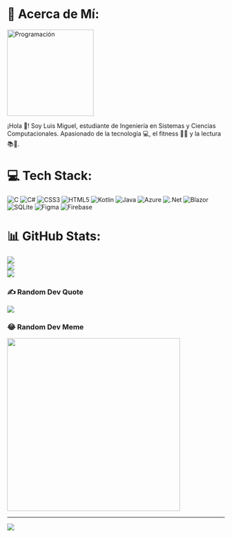 # 💫 Acerca de Mí:

<img alt="Programación" width="200" src="https://aleduran.com/wp-content/uploads/lenguajes-programacion-top.gif">

¡Hola 👋! Soy Luis Miguel, estudiante de Ingeniería en Sistemas y Ciencias Computacionales. Apasionado de la tecnología 💻, el fitness 💪🔱 y la lectura 📚📕.
# 💻 Tech Stack:
![C](https://img.shields.io/badge/c-%2300599C.svg?style=for-the-badge&logo=c&logoColor=white) ![C#](https://img.shields.io/badge/c%23-%23239120.svg?style=for-the-badge&logo=csharp&logoColor=white) ![CSS3](https://img.shields.io/badge/css3-%231572B6.svg?style=for-the-badge&logo=css3&logoColor=white) ![HTML5](https://img.shields.io/badge/html5-%23E34F26.svg?style=for-the-badge&logo=html5&logoColor=white) ![Kotlin](https://img.shields.io/badge/kotlin-%237F52FF.svg?style=for-the-badge&logo=kotlin&logoColor=white) ![Java](https://img.shields.io/badge/java-%23ED8B00.svg?style=for-the-badge&logo=openjdk&logoColor=white) ![Azure](https://img.shields.io/badge/azure-%230072C6.svg?style=for-the-badge&logo=microsoftazure&logoColor=white) ![.Net](https://img.shields.io/badge/.NET-5C2D91?style=for-the-badge&logo=.net&logoColor=white) ![Blazor](https://img.shields.io/badge/blazor-%235C2D91.svg?style=for-the-badge&logo=blazor&logoColor=white) ![SQLite](https://img.shields.io/badge/sqlite-%2307405e.svg?style=for-the-badge&logo=sqlite&logoColor=white) ![Figma](https://img.shields.io/badge/figma-%23F24E1E.svg?style=for-the-badge&logo=figma&logoColor=white) ![Firebase](https://img.shields.io/badge/firebase-%23039BE5.svg?style=for-the-badge&logo=firebase)
# 📊 GitHub Stats:
![](https://github-readme-stats.vercel.app/api?username=LuisMiguel001&theme=darcula&hide_border=true&include_all_commits=false&count_private=false)<br/>
![](https://github-readme-streak-stats.herokuapp.com/?user=LuisMiguel001&theme=darcula&hide_border=true)<br/>
![](https://github-readme-stats.vercel.app/api/top-langs/?username=LuisMiguel001&theme=darcula&hide_border=true&include_all_commits=false&count_private=false&layout=compact)

### ✍️ Random Dev Quote
![](https://quotes-github-readme.vercel.app/api?type=vetical&theme=gruvbox)

### 😂 Random Dev Meme
<img src='https://randommeme-five.vercel.app/' style="height: 400px;"/>

---
[![](https://visitcount.itsvg.in/api?id=LuisMiguel001&icon=0&color=2)](https://visitcount.itsvg.in)

<!-- Proudly created with GPRM ( https://gprm.itsvg.in ) -->
